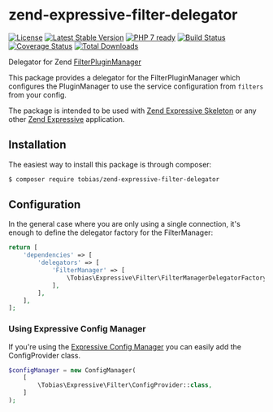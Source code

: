 # zend-expressive-filter-delegator

[![License](https://poser.pugx.org/tobias/zend-expressive-filter-delegator/license)](https://packagist.org/packages/tobias/zend-expressive-filter-delegator)
[![Latest Stable Version](https://poser.pugx.org/tobias/zend-expressive-filter-delegator/v/stable)](https://packagist.org/packages/tobias/zend-expressive-filter-delegator)
[![PHP 7 ready](http://php7ready.timesplinter.ch/tobias-trozowski/zend-expressive-filter-delegator/badge.svg)](https://travis-ci.org/tobias-trozowski/zend-expressive-filter-delegator)
[![Build Status](https://travis-ci.org/tobias-trozowski/zend-expressive-filter-delegator.svg?branch=master)](https://travis-ci.org/tobias-trozowski/zend-expressive-filter-delegator)
[![Coverage Status](https://coveralls.io/repos/tobias-trozowski/zend-expressive-filter-delegator/badge.svg?branch=master)](https://coveralls.io/r/tobias-trozowski/zend-expressive-filter-delegator?branch=master)
[![Total Downloads](https://poser.pugx.org/tobias/zend-expressive-filter-delegator/downloads)](https://packagist.org/packages/tobias/zend-expressive-filter-delegator)

Delegator for Zend [FilterPluginManager](https://github.com/zendframework/zend-filter)

This package provides a delegator for the FilterPluginManager which configures the PluginManager to use the service configuration from ```filters``` from your config.

The package is intended to be used with [Zend Expressive Skeleton](https://github.com/zendframework/zend-expressive-skeleton) or any other [Zend Expressive](https://github.com/zendframework/zend-expressive) application.


## Installation

The easiest way to install this package is through composer:

```bash
$ composer require tobias/zend-expressive-filter-delegator
```

## Configuration

In the general case where you are only using a single connection, it's enough to define the delegator factory for the FilterManager:

```php
return [
    'dependencies' => [
        'delegators' => [
            'FilterManager' => [
                \Tobias\Expressive\Filter\FilterManagerDelegatorFactory::class,
            ],
        ],
    ],
];
```

### Using Expressive Config Manager

If you're using the [Expressive Config Manager](https://github.com/mtymek/expressive-config-manager) you can easily add the ConfigProvider class.

```php
$configManager = new ConfigManager(
    [
        \Tobias\Expressive\Filter\ConfigProvider::class,
    ]
);
```